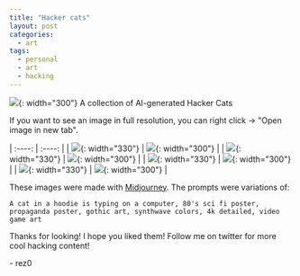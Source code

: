 ```yaml
---
title: "Hacker cats"
layout: post
categories:
  - art
tags:
  - personal
  - art
  - hacking
---
```


![](https://mj-gallery.com/d6ff0b6b-677b-4f9d-a0a8-ea2a1e0159be/grid_0.png){: width="300"}
A collection of AI-generated Hacker Cats


If you want to see an image in full resolution, you can right click -> "Open image in new tab".

| :----: | :----: |
| ![](https://mj-gallery.com/222e1323-65e5-44f0-9580-eda617e89328/grid_0.png){: width="330"} | ![](https://mj-gallery.com/666a13a6-0faf-43ac-9ab7-5c11067515e5/grid_0.png){: width="300"} |
| ![](https://mj-gallery.com/5b5b1021-2051-49c0-80ea-261e9acee1d6/grid_0.png){: width="330"} | ![](https://mj-gallery.com/067531e8-1f06-499b-b172-2be7dcfca9c8/grid_0.png){: width="300"} |
| ![](https://mj-gallery.com/cf128826-9d01-4902-8c52-fecf37a93091/grid_0.png){: width="330"} | ![](https://mj-gallery.com/4687c9f4-6b4d-4993-a9e7-b216fcca2671/grid_0.png){: width="300"} |
| ![](https://mj-gallery.com/80555b0d-78f6-4620-ae80-957a399daecc/grid_0.png){: width="330"} | ![](https://mj-gallery.com/fb0b5e89-f33d-44f2-a193-cfc908dc4f56/grid_0.png){: width="300"} |

These images were made with [Midjourney](https://www.midjourney.com/app/). The prompts were variations of:
```
A cat in a hoodie is typing on a computer, 80's sci fi poster, propaganda poster, gothic art, synthwave colors, 4k detailed, video game art
```

Thanks for looking! I hope you liked them! Follow me on twitter for more cool hacking content!

\- rez0

<meta name="twitter:card" content="summary_large_image" />
<meta name="twitter:site" content="@rez0__" />
<meta name="twitter:creator" content="@rez0__" />
<meta property="og:url" content="https://https://rez0.blog/art/2022/09/15/hacker-cats.html" />
<meta property="og:title" content="Hacker cats" />
<meta property="og:description" content="ai-generated cyber hacker cats" />
<meta property="og:image" content="https://mj-gallery.com/d6ff0b6b-677b-4f9d-a0a8-ea2a1e0159be/grid_0.png" />
